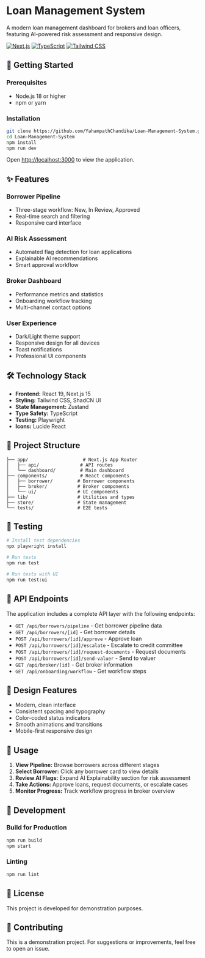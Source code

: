 # Loan Management System

A modern loan management dashboard for brokers and loan officers, featuring AI-powered risk assessment and responsive design.

[![Next.js](https://img.shields.io/badge/Next.js-15-black?style=flat-square&logo=next.js)](https://nextjs.org/)
[![TypeScript](https://img.shields.io/badge/TypeScript-5-blue?style=flat-square&logo=typescript)](https://www.typescriptlang.org/)
[![Tailwind CSS](https://img.shields.io/badge/Tailwind-CSS-38B2AC?style=flat-square&logo=tailwind-css)](https://tailwindcss.com/)

## 🚀 Getting Started

### Prerequisites
- Node.js 18 or higher
- npm or yarn

### Installation
```bash
git clone https://github.com/YahampathChandika/Loan-Management-System.git
cd Loan-Management-System
npm install
npm run dev
```

Open [http://localhost:3000](http://localhost:3000) to view the application.

## ✨ Features

### Borrower Pipeline
- Three-stage workflow: New, In Review, Approved
- Real-time search and filtering
- Responsive card interface

### AI Risk Assessment
- Automated flag detection for loan applications
- Explainable AI recommendations
- Smart approval workflow

### Broker Dashboard
- Performance metrics and statistics
- Onboarding workflow tracking
- Multi-channel contact options

### User Experience
- Dark/Light theme support
- Responsive design for all devices
- Toast notifications
- Professional UI components

## 🛠️ Technology Stack

- **Frontend:** React 19, Next.js 15
- **Styling:** Tailwind CSS, ShadCN UI
- **State Management:** Zustand
- **Type Safety:** TypeScript
- **Testing:** Playwright
- **Icons:** Lucide React

## 📁 Project Structure

```
├── app/                    # Next.js App Router
│   ├── api/               # API routes
│   └── dashboard/         # Main dashboard
├── components/            # React components
│   ├── borrower/         # Borrower components
│   ├── broker/           # Broker components
│   └── ui/               # UI components
├── lib/                  # Utilities and types
├── store/                # State management
└── tests/                # E2E tests
```

## 🧪 Testing

```bash
# Install test dependencies
npx playwright install

# Run tests
npm run test

# Run tests with UI
npm run test:ui
```

## 🔧 API Endpoints

The application includes a complete API layer with the following endpoints:

- `GET /api/borrowers/pipeline` - Get borrower pipeline data
- `GET /api/borrowers/[id]` - Get borrower details
- `POST /api/borrowers/[id]/approve` - Approve loan
- `POST /api/borrowers/[id]/escalate` - Escalate to credit committee
- `POST /api/borrowers/[id]/request-documents` - Request documents
- `POST /api/borrowers/[id]/send-valuer` - Send to valuer
- `GET /api/broker/[id]` - Get broker information
- `GET /api/onboarding/workflow` - Get workflow steps

## 🎨 Design Features

- Modern, clean interface
- Consistent spacing and typography
- Color-coded status indicators
- Smooth animations and transitions
- Mobile-first responsive design

## 📝 Usage

1. **View Pipeline:** Browse borrowers across different stages
2. **Select Borrower:** Click any borrower card to view details
3. **Review AI Flags:** Expand AI Explainability section for risk assessment
4. **Take Actions:** Approve loans, request documents, or escalate cases
5. **Monitor Progress:** Track workflow progress in broker overview

## 🔗 Development

### Build for Production
```bash
npm run build
npm start
```

### Linting
```bash
npm run lint
```

## 📄 License

This project is developed for demonstration purposes.

## 🤝 Contributing

This is a demonstration project. For suggestions or improvements, feel free to open an issue.

